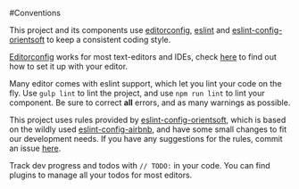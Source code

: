 #Conventions

This project and its components use [editorconfig][3], [eslint][4] and [eslint-config-orientsoft][1] to keep a consistent coding style.

[Editorconfig][3] works for most text-editors and IDEs, check [here][3] to find out how to set it up with your editor.

Many editor comes with eslint support, which let you lint your code on the fly. Use `gulp lint` to lint the project, and use `npm run lint` to lint your component. Be sure to correct **all** errors, and as many warnings as possible.

This project uses rules provided by [eslint-config-orientsoft][1], which is based on the wildly used [eslint-config-airbnb][2], and have some small changes to fit our development needs. If you have any suggestions for the rules, commit an issue [here][5].

Track dev progress and todos with `// TODO:` in your code. You can find plugins to manage all your todos for most editors.

[1]: https://github.com/Orientsoft/eslint-config-orientsoft
[2]: https://github.com/airbnb/javascript/tree/master/packages/eslint-config-airbnb
[3]: http://editorconfig.org/
[4]: http://editorconfig.org/
[5]: https://github.com/Orientsoft/eslint-config-orientsoft/issues
